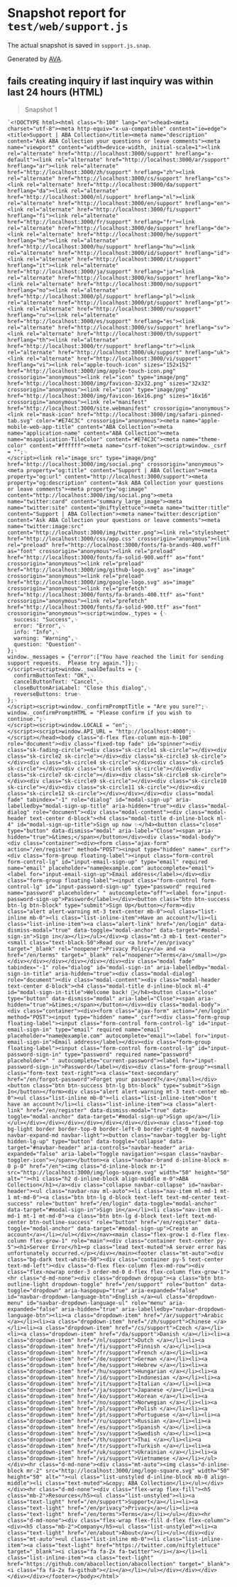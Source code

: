 # Snapshot report for `test/web/support.js`

The actual snapshot is saved in `support.js.snap`.

Generated by [AVA](https://avajs.dev).

## fails creating inquiry if last inquiry was within last 24 hours (HTML)

> Snapshot 1

    `<!DOCTYPE html><html class="h-100" lang="en"><head><meta charset="utf-8"><meta http-equiv="x-ua-compatible" content="ie=edge"><title>Support | ABA Collection</title><meta name="description" content="Ask ABA Collection your questions or leave comments"><meta name="viewport" content="width=device-width, initial-scale=1"><link rel="alternate" href="http://localhost:3000/support" hreflang="x-default"><link rel="alternate" href="http://localhost:3000/ar/support" hreflang="ar"><link rel="alternate" href="http://localhost:3000/zh/support" hreflang="zh"><link rel="alternate" href="http://localhost:3000/cs/support" hreflang="cs"><link rel="alternate" href="http://localhost:3000/da/support" hreflang="da"><link rel="alternate" href="http://localhost:3000/nl/support" hreflang="nl"><link rel="alternate" href="http://localhost:3000/en/support" hreflang="en"><link rel="alternate" href="http://localhost:3000/fi/support" hreflang="fi"><link rel="alternate" href="http://localhost:3000/fr/support" hreflang="fr"><link rel="alternate" href="http://localhost:3000/de/support" hreflang="de"><link rel="alternate" href="http://localhost:3000/he/support" hreflang="he"><link rel="alternate" href="http://localhost:3000/hu/support" hreflang="hu"><link rel="alternate" href="http://localhost:3000/id/support" hreflang="id"><link rel="alternate" href="http://localhost:3000/it/support" hreflang="it"><link rel="alternate" href="http://localhost:3000/ja/support" hreflang="ja"><link rel="alternate" href="http://localhost:3000/ko/support" hreflang="ko"><link rel="alternate" href="http://localhost:3000/no/support" hreflang="no"><link rel="alternate" href="http://localhost:3000/pl/support" hreflang="pl"><link rel="alternate" href="http://localhost:3000/pt/support" hreflang="pt"><link rel="alternate" href="http://localhost:3000/ru/support" hreflang="ru"><link rel="alternate" href="http://localhost:3000/es/support" hreflang="es"><link rel="alternate" href="http://localhost:3000/sv/support" hreflang="sv"><link rel="alternate" href="http://localhost:3000/th/support" hreflang="th"><link rel="alternate" href="http://localhost:3000/tr/support" hreflang="tr"><link rel="alternate" href="http://localhost:3000/uk/support" hreflang="uk"><link rel="alternate" href="http://localhost:3000/vi/support" hreflang="vi"><link rel="apple-touch-icon" sizes="152x152" href="http://localhost:3000/img/apple-touch-icon.png" crossorigin="anonymous"><link rel="icon" type="image/png" href="http://localhost:3000/img/favicon-32x32.png" sizes="32x32" crossorigin="anonymous"><link rel="icon" type="image/png" href="http://localhost:3000/img/favicon-16x16.png" sizes="16x16" crossorigin="anonymous"><link rel="manifest" href="http://localhost:3000/site.webmanifest" crossorigin="anonymous"><link rel="mask-icon" href="http://localhost:3000/img/safari-pinned-tab.svg" color="#E74C3C" crossorigin="anonymous"><meta name="apple-mobile-web-app-title" content="ABA Collection"><meta name="application-name" content="ABA Collection"><meta name="msapplication-TileColor" content="#E74C3C"><meta name="theme-color" content="#ffffff"><meta name="csrf-token"><script>window._csrf = "";␊
    </script><link rel="image_src" type="image/png" href="http://localhost:3000/img/social.png" crossorigin="anonymous"><meta property="og:title" content="Support | ABA Collection"><meta property="og:url" content="http://localhost:3000/support"><meta property="og:description" content="Ask ABA Collection your questions or leave comments"><meta property="og:image" content="http://localhost:3000/img/social.png"><meta name="twitter:card" content="summary_large_image"><meta name="twitter:site" content="@niftylettuce"><meta name="twitter:title" content="Support | ABA Collection"><meta name="twitter:description" content="Ask ABA Collection your questions or leave comments"><meta name="twitter:image:src" content="http://localhost:3000/img/twitter.png"><link rel="stylesheet" href="http://localhost:3000/css/app.css" crossorigin="anonymous"><link rel="preload" href="http://localhost:3000/fonts/fa-brands-400.woff" as="font" crossorigin="anonymous"><link rel="preload" href="http://localhost:3000/fonts/fa-solid-900.woff" as="font" crossorigin="anonymous"><link rel="preload" href="http://localhost:3000/img/github-logo.svg" as="image" crossorigin="anonymous"><link rel="preload" href="http://localhost:3000/img/google-logo.svg" as="image" crossorigin="anonymous"><link rel="prefetch" href="http://localhost:3000/fonts/fa-brands-400.ttf" as="font" crossorigin="anonymous"><link rel="prefetch" href="http://localhost:3000/fonts/fa-solid-900.ttf" as="font" crossorigin="anonymous"><script>window._types = {␊
      success: "Success",␊
      error: "Error",␊
      info: "Info",␊
      warning: "Warning",␊
      question: "Question"␊
    };␊
    window._messages = {"error":["You have reached the limit for sending support requests.  Please try again."]};␊
    </script><script>window._swalDefaults = {␊
      confirmButtonText: "OK",␊
      cancelButtonText: "Cancel",␊
      closeButtonAriaLabel: "Close this dialog",␊
      reverseButtons: true␊
    };␊
    </script><script>window._confirmPromptTitle = "Are you sure?";␊
    window._confirmPromptHTML = "Please confirm if you wish to continue.";␊
    </script><script>window.LOCALE = "en";␊
    </script><script>window.API_URL = "http://localhost:4000";␊
    </script></head><body class="d-flex flex-column min-h-100" role="document"><div class="fixed-top fade" id="spinner"><div class="sk-fading-circle"><div class="sk-circle1 sk-circle"></div><div class="sk-circle2 sk-circle"></div><div class="sk-circle3 sk-circle"></div><div class="sk-circle4 sk-circle"></div><div class="sk-circle5 sk-circle"></div><div class="sk-circle6 sk-circle"></div><div class="sk-circle7 sk-circle"></div><div class="sk-circle8 sk-circle"></div><div class="sk-circle9 sk-circle"></div><div class="sk-circle10 sk-circle"></div><div class="sk-circle11 sk-circle"></div><div class="sk-circle12 sk-circle"></div></div></div><div class="modal fade" tabindex="-1" role="dialog" id="modal-sign-up" aria-labelledby="modal-sign-up-title" aria-hidden="true"><div class="modal-dialog" role="document"><div class="modal-content"><div class="modal-header text-center d-block"><h4 class="modal-title d-inline-block ml-4" id="modal-sign-up-title">Sign up now ✨</h4><button class="close" type="button" data-dismiss="modal" aria-label="Close"><span aria-hidden="true">&times;</span></button></div><div class="modal-body"><div class="container"><div><form class="ajax-form" action="/en/register" method="POST"><input type="hidden" name="_csrf"><div class="form-group floating-label"><input class="form-control form-control-lg" id="input-email-sign-up" type="email" required name="email" placeholder="name@example.com" autocomplete="email"><label for="input-email-sign-up">Email address</label></div><div class="form-group floating-label"><input class="form-control form-control-lg" id="input-password-sign-up" type="password" required name="password" placeholder=" " autocomplete="off"><label for="input-password-sign-up">Password</label></div><button class="btn btn-success btn-lg btn-block" type="submit">Sign Up</button></form><div class="alert alert-warning mt-3 text-center mb-0"><ul class="list-inline mb-0"><li class="list-inline-item">Have an account?</li><li class="list-inline-item"><a class="alert-link" href="/en/login" data-dismiss-modal="true" data-toggle="modal-anchor" data-target="#modal-sign-in">Sign in</a></li></ul></div><p class="mt-3 mb-1 text-center"><small class="text-black-50">Read our <a href="/en/privacy" target="_blank" rel="noopener">Privacy Policy</a> and <a href="/en/terms" target="_blank" rel="noopener">Terms</a></small></p></div></div></div></div></div></div><div class="modal fade" tabindex="-1" role="dialog" id="modal-sign-in" aria-labelledby="modal-sign-in-title" aria-hidden="true"><div class="modal-dialog" role="document"><div class="modal-content"><div class="modal-header text-center d-block"><h4 class="modal-title d-inline-block ml-4" id="modal-sign-in-title">Welcome back! 👋</h4><button class="close" type="button" data-dismiss="modal" aria-label="Close"><span aria-hidden="true">&times;</span></button></div><div class="modal-body"><div class="container"><div><form class="ajax-form" action="/en/login" method="POST"><input type="hidden" name="_csrf"><div class="form-group floating-label"><input class="form-control form-control-lg" id="input-email-sign-in" type="email" required name="email" placeholder="name@example.com" autocomplete="email"><label for="input-email-sign-in">Email address</label></div><div class="form-group floating-label"><input class="form-control form-control-lg" id="input-password-sign-in" type="password" required name="password" placeholder=" " autocomplete="current-password"><label for="input-password-sign-in">Password</label></div><div class="form-group"><small class="form-text text-right"><a class="text-secondary" href="/en/forgot-password">Forget your password?</a></small></div><button class="btn btn-success btn-lg btn-block" type="submit">Sign In</button></form><div class="alert alert-warning mt-3 text-center mb-0"><ul class="list-inline mb-0"><li class="list-inline-item">Don't have an account?</li><li class="list-inline-item"><a class="alert-link" href="/en/register" data-dismiss-modal="true" data-toggle="modal-anchor" data-target="#modal-sign-up">Sign up</a></li></ul></div></div></div></div></div></div></div><nav class="fixed-top bg-light border border-top-0 border-left-0 border-right-0 navbar navbar-expand-md navbar-light"><button class="navbar-toggler bg-light hidden-lg-up" type="button" data-toggle="collapse" data-target="#navbar-header" aria-controls="navbar-header" aria-expanded="false" aria-label="Toggle navigation"><span class="navbar-toggler-icon"></span></button><a class="navbar-brand d-inline-block m-0 p-0" href="/en"><img class="d-inline-block mr-1" src="http://localhost:3000/img/logo-square.svg" width="50" height="50" alt=""><h1 class="h2 d-inline-block align-middle m-0">ABA Collection</h1></a><div class="collapse navbar-collapse" id="navbar-header"><ul class="navbar-nav ml-auto"><li class="nav-item ml-md-1 mt-1 mt-md-0"><a class="btn btn-lg d-block text-left text-md-center text-success" role="button" href="/en/login" data-toggle="modal-anchor" data-target="#modal-sign-in">Sign in</a></li><li class="nav-item ml-md-1 mt-1 mt-md-0"><a class="btn btn-lg d-block text-left text-md-center btn-outline-success" role="button" href="/en/register" data-toggle="modal-anchor" data-target="#modal-sign-up">Create an account</a></li></ul></div></nav><main class="flex-grow-1 d-flex flex-column flex-grow-1" role="main"><div class="container text-center py-5"><h1>Server Error</h1><p class="lead text-muted">A server error has unfortunately occurred.</p></div></main><footer class="mt-auto"><div class="bg-dark text-white-50"><div class="container py-5 text-center text-md-left"><div class="d-flex flex-column flex-md-row"><div class="flex-nowrap order-3 order-md-0 d-flex flex-column flex-grow-1"><hr class="d-md-none"><div class="dropdown dropup"><a class="btn btn-outline-light dropdown-toggle" href="/en/support" role="button" data-toggle="dropdown" aria-haspopup="true" aria-expanded="false" id="navbar-dropdown-language-btn">English </a><ul class="dropdown-menu" id="navbar-dropdown-language-ul" role="menu" aria-expanded="false" aria-hidden="true" aria-labelledby="navbar-dropdown-language-btn"><li><a class="dropdown-item" href="/ar/support">Arabic </a></li><li><a class="dropdown-item" href="/zh/support">Chinese </a></li><li><a class="dropdown-item" href="/cs/support">Czech </a></li><li><a class="dropdown-item" href="/da/support">Danish </a></li><li><a class="dropdown-item" href="/nl/support">Dutch </a></li><li><a class="dropdown-item" href="/fi/support">Finnish </a></li><li><a class="dropdown-item" href="/fr/support">French </a></li><li><a class="dropdown-item" href="/de/support">German </a></li><li><a class="dropdown-item" href="/he/support">Hebrew </a></li><li><a class="dropdown-item" href="/hu/support">Hungarian </a></li><li><a class="dropdown-item" href="/id/support">Indonesian </a></li><li><a class="dropdown-item" href="/it/support">Italian </a></li><li><a class="dropdown-item" href="/ja/support">Japanese </a></li><li><a class="dropdown-item" href="/ko/support">Korean </a></li><li><a class="dropdown-item" href="/no/support">Norwegian </a></li><li><a class="dropdown-item" href="/pl/support">Polish </a></li><li><a class="dropdown-item" href="/pt/support">Portuguese </a></li><li><a class="dropdown-item" href="/ru/support">Russian </a></li><li><a class="dropdown-item" href="/es/support">Spanish </a></li><li><a class="dropdown-item" href="/sv/support">Swedish </a></li><li><a class="dropdown-item" href="/th/support">Thai </a></li><li><a class="dropdown-item" href="/tr/support">Turkish </a></li><li><a class="dropdown-item" href="/uk/support">Ukrainian </a></li><li><a class="dropdown-item" href="/vi/support">Vietnamese </a></li></ul></div><hr class="d-md-none"><div class="mt-auto"><img class="d-inline-block mr-2" src="http://localhost:3000/img/logo-square.svg" width="50" height="50" alt=""><ul class="list-unstyled d-inline-block mb-0 align-middle"><li class="text-muted">&copy; ABA Collection</li></ul></div></div><hr class="d-md-none"><div class="flex-wrap flex-fill"><h5 class="mb-2">Resources</h5><ul class="list-unstyled"><li><a class="text-light" href="/en/support">Support</a></li><li><a class="text-light" href="/en/privacy">Privacy</a></li><li><a class="text-light" href="/en/terms">Terms</a></li></ul></div><hr class="d-md-none"><div class="flex-wrap flex-fill d-flex flex-column"><div><h5 class="mb-2">Company</h5><ul class="list-unstyled"><li><a class="text-light" href="/en/about">About</a></li></ul></div><div class="mt-auto"><ul class="list-inline mb-0"><li class="list-inline-item"><a class="text-light" href="https://twitter.com/niftylettuce" target="_blank"><i class="fa fa-2x fa-twitter"></i></a></li><li class="list-inline-item"><a class="text-light" href="https://github.com/abacollection/abacollection" target="_blank"><i class="fa fa-2x fa-github"></i></a></li></ul></div></div></div></div></div></footer></body></html>`
